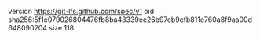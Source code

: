 version https://git-lfs.github.com/spec/v1
oid sha256:5f1e079026804476fb8ba43339ec26b97eb9cfb811e760a8f9aa00d648090204
size 118
